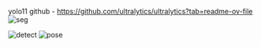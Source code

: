 yolo11 github - https://github.com/ultralytics/ultralytics?tab=readme-ov-file
![seg](https://github.com/user-attachments/assets/0cc0ee83-9930-4922-9e0c-4c3efc3afae6)

![detect](https://github.com/user-attachments/assets/b7f82fe3-c251-44bf-b04c-ef06e730da9f)
![pose](https://github.com/user-attachments/assets/4c35c665-1cda-45e9-a290-428b93def070)
